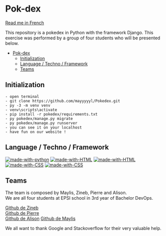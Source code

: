 # Pok-dex

[Read me in French](https://github.com/mayyyyyl/Pokedex/blob/main/ReadMeFrench.md)  

This repository is a pokedex in Python with the framework Django.
This exercise was performed by a group of four students who will be presented below.

- [Pok-dex](#pok-dex)
  - [Initialization](#initialization)
  - [Language / Techno / Framework](#language--techno--framework)
  - [Teams](#teams)

## Initialization

```
- open terminal
- git clone https://github.com/mayyyyyl/Pokedex.git
- py -3 -m venv venv
- venv\scripts\activate
- pip install -r pokedex/requirements.txt
- py pokedex/manage.py migrate
- py pokedex/manage.py runserver
- you can see it on your localhost
- have fun on our website !

```

## Language / Techno / Framework

[![made-with-python](https://img.shields.io/badge/Python-14354C?style=for-the-badge&logo=python&logoColor=white)](https://www.python.org/)
[![made-with-HTML](https://img.shields.io/badge/Django-092E20?style=for-the-badge&logo=django&logoColor=white)](https://www.djangoproject.com/)
[![made-with-HTML](https://img.shields.io/badge/HTML5-E34F26?style=for-the-badge&logo=html5&logoColor=white)](https://fr.wikipedia.org/wiki/HTML5)
[![made-with-CSS](https://img.shields.io/badge/CSS3-1572B6?style=for-the-badge&logo=css3&logoColor=white)](https://developer.mozilla.org/fr/docs/Web/CSS)
[![made-with-CSS](https://img.shields.io/badge/Bootstrap-7952B3?style=for-the-badge&logo=bootstrap&logoColor=white)](https://getbootstrap.com/)

## Teams

The team is composed by Maylis, Zineb, Pierre and Alison.  
We are all four students at EPSI school in 3rd year of Bachelor DevOps.  
 
[Github de Zineb](https://github.com/Cieprojets)  
[Github de Pierre](https://github.com/PierreA-Dev)  
[Github de Alison](https://github.com/AlisonSerra) 
[Github de Maylis](https://github.com/mayyyyyl) 

We all want to thank Google and Stackoverflow for their very valuable help.
